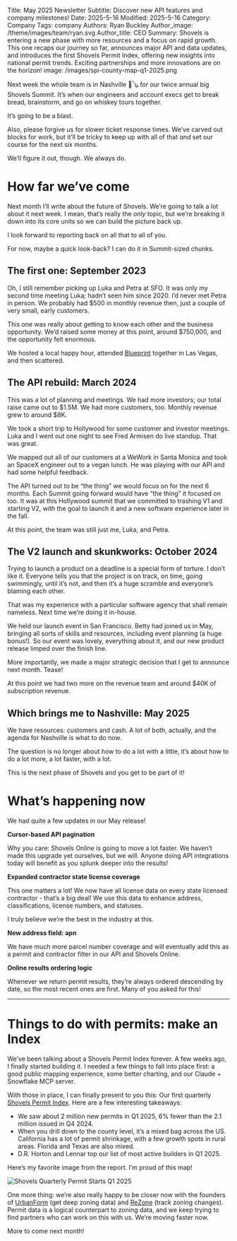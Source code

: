 Title: May 2025 Newsletter
Subtitle: Discover new API features and company milestones!
Date: 2025-5-16
Modified: 2025-5-16
Category: Company
Tags: company
Authors: Ryan Buckley
Author_image: /theme/images/team/ryan.svg
Author_title: CEO
Summary: Shovels is entering a new phase with more resources and a focus on rapid growth. This one recaps our journey so far, announces major API and data updates, and introduces the first Shovels Permit Index, offering new insights into national permit trends. Exciting partnerships and more innovations are on the horizon!
image: /images/spi-county-map-q1-2025.png


Next week the whole team is in Nashville 🤠🪕 for our twice annual big Shovels Summit. It’s when our engineers and account execs get to break bread, brainstorm, and go on whiskey tours together. 

It’s going to be a blast. 

Also, please forgive us for slower ticket response times. We’ve carved out blocks for work, but it’ll be tricky to keep up with all of that *and* set our course for the next six months. 

We’ll figure it out, though. We always do.

# How far we’ve come

Next month I’ll write about the future of Shovels. We’re going to talk a lot about it next week. I mean, that’s really the *only* topic, but we’re breaking it down into its core units so we can build the picture back up.

I look forward to reporting back on all that to all of you.

For now, maybe a quick look-back? I can do it in Summit-sized chunks. 

## The first one: September 2023

Oh, I still remember picking up Luka and Petra at SFO. It was only my second time meeting Luka; hadn’t seen him since 2020. I’d never met Petra in person. We probably had $500 in monthly revenue then, just a couple of very small, early customers.

This one was really about getting to know each other and the business opportunity. We’d raised some money at this point, around $750,000, and the opportunity felt enormous.

We hosted a local happy hour, attended [Blueprint](https://blueprintvegas.com/) together in Las Vegas, and then scattered. 

## The API rebuild: March 2024

This was a lot of planning and meetings. We had more investors; our total raise came out to $1.5M. We had more customers, too. Monthly revenue grew to around $8K. 

We took a short trip to Hollywood for some customer and investor meetings. Luka and I went out one night to see Fred Armisen do live standup. That was great. 

We mapped out all of our customers at a WeWork in Santa Monica and took an SpaceX engineer out to a vegan lunch. He was playing with our API and had some helpful feedback. 

The API turned out to be “the thing” we would focus on for the next 6 months. Each Summit going forward would have “the thing” it focused on too.  It was at this Hollywood summit that we committed to trashing V1 and starting V2, with the goal to launch it and a new software experience later in the fall. 

At this point, the team was still just me, Luka, and Petra. 

## The V2 launch and skunkworks: October 2024

Trying to launch a product on a deadline is a special form of torture. I don’t like it. Everyone tells you that the project is on track, on time, going swimmingly, until it’s not, and then it’s a huge scramble and everyone’s blaming each other. 

That was my experience with a particular software agency that shall remain nameless. Next time we’re doing it in-house. 

We held our launch event in San Francisco. Betty had joined us in May, bringing all sorts of skills and resources, including event planning (a huge bonus!). So our event was lovely, everything about it, and our new product release limped over the finish line. 

More importantly, we made a major strategic decision that I get to announce next month. Tease! 

At this point we had two more on the revenue team and around $40K of subscription revenue. 

## Which brings me to Nashville: May 2025

We have resources: customers and cash. A lot of both, actually, and the agenda for Nashville is what to do now. 

The question is no longer about how to do a lot with a little, it’s about how to do a lot more, a lot faster, with a lot. 

This is the next phase of Shovels and you get to be part of it! 

# What’s happening now

We had quite a few updates in our May release! 

**Cursor-based API pagination**

Why you care: Shovels Online is going to move a lot faster. We haven’t made this upgrade yet ourselves, but we will. Anyone doing API integrations today will benefit as you splunk deeper into the results! 

**Expanded contractor state license coverage**

This one matters a lot! We now have all license data on every state licensed contractor - that’s a big deal! We use this data to enhance address, classifications, license numbers, and statuses. 

I truly believe we’re the best in the industry at this. 

**New address field: apn**

We have much more parcel number coverage and will eventually add this as a permit and contractor filter in our API and Shovels Online. 

**Online results ordering logic**

Whenever we return permit results, they’re always ordered descending by date, so the most recent ones are first. Many of you asked for this!

---

# Things to do with permits: make an Index

We’ve been talking about a Shovels Permit Index forever. A few weeks ago, I finally started building it. I needed a few things to fall into place first: a good public mapping experience, some better charting, and our Claude + Snowflake MCP server. 

With those in place, I can finally present to you this: Our first quarterly [Shovels Permit Index](https://www.shovels.ai/blog/shovels-quarterly-permit-index-q1-2025/). Here are a few interesting takeaways:

- We saw about 2 million new permits in Q1 2025, 6% fewer than the 2.1 million issued in Q4 2024.
- When you drill down to the county level, it’s a mixed bag across the US. California has a lot of permit shrinkage, with a few growth spots in rural areas. Florida and Texas are also mixed.
- D.R. Horton and Lennar top our list of most active builders in Q1 2025.

Here’s my favorite image from the report. I’m proud of this map! 

![Shovels Quarterly Permit Starts Q1 2025]({static}/images/spi-county-map-q1-2025.png)

One more thing: we’re also really happy to be closer now with the founders of [UrbanForm](https://www.urbanform.us/) (get deep zoning data) and [ReZone](https://re-zone.ai/) (track zoning changes). Permit data is a logical counterpart to zoning data, and we keep trying to find partners who can work on this with us. We’re moving faster now. 

More to come next month!